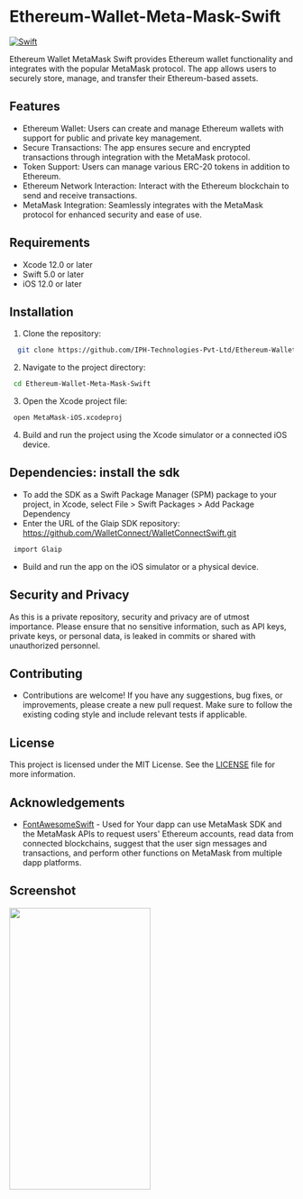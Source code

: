 # Ethereum-Wallet-Meta-Mask-Swift
[![Swift](https://img.shields.io/badge/swift-%2320232a.svg?style=for-the-badge&logo=swift&logoColor=%23F05138)](https://swift.org/)

Ethereum Wallet MetaMask Swift provides Ethereum wallet functionality and integrates with the popular MetaMask protocol. The app allows users to securely store, manage, and transfer their Ethereum-based assets.

## Features
- Ethereum Wallet: Users can create and manage Ethereum wallets with support for public and private key management.
- Secure Transactions: The app ensures secure and encrypted transactions through integration with the MetaMask protocol.
- Token Support: Users can manage various ERC-20 tokens in addition to Ethereum.
- Ethereum Network Interaction: Interact with the Ethereum blockchain to send and receive transactions.
- MetaMask Integration: Seamlessly integrates with the MetaMask protocol for enhanced security and ease of use.

## Requirements
- Xcode 12.0 or later
- Swift 5.0 or later
- iOS 12.0 or later

## Installation
1. Clone the repository:
```bash
  git clone https://github.com/IPH-Technologies-Pvt-Ltd/Ethereum-Wallet-Meta-Mask-Swift.git
```

2. Navigate to the project directory:
 ```bash
  cd Ethereum-Wallet-Meta-Mask-Swift
  ```

3. Open the Xcode project file:
 ```bash 
  open MetaMask-iOS.xcodeproj
```
4. Build and run the project using the Xcode simulator or a connected iOS device.

## Dependencies: install the sdk
- To add the SDK as a Swift Package Manager (SPM) package to your project, in Xcode, select File > Swift Packages > Add Package Dependency
- Enter the URL of the Glaip SDK repository: https://github.com/WalletConnect/WalletConnectSwift.git
 ```bash 
  import Glaip
```
- Build and run the app on the iOS simulator or a physical device.

## Security and Privacy
As this is a private repository, security and privacy are of utmost importance. Please ensure that no sensitive information, such as API keys, private keys, or personal data, is leaked in commits or shared with unauthorized personnel.

## Contributing
- Contributions are welcome! If you have any suggestions, bug fixes, or improvements, please create a new pull request. Make sure to follow the existing coding style and include relevant tests if applicable.

## License
This project is licensed under the MIT License. See the [LICENSE](LICENSE) file for more information.

## Acknowledgements
- [FontAwesomeSwift](https://github.com/thii/FontAwesome.swift)  - Used for Your dapp can use MetaMask SDK and the MetaMask APIs to request users' Ethereum accounts, read data from connected blockchains, suggest that the user sign messages and transactions, and perform other functions on MetaMask from multiple dapp platforms.

## Screenshot
<img src= ""
     width="250" 
     height="500"/>

